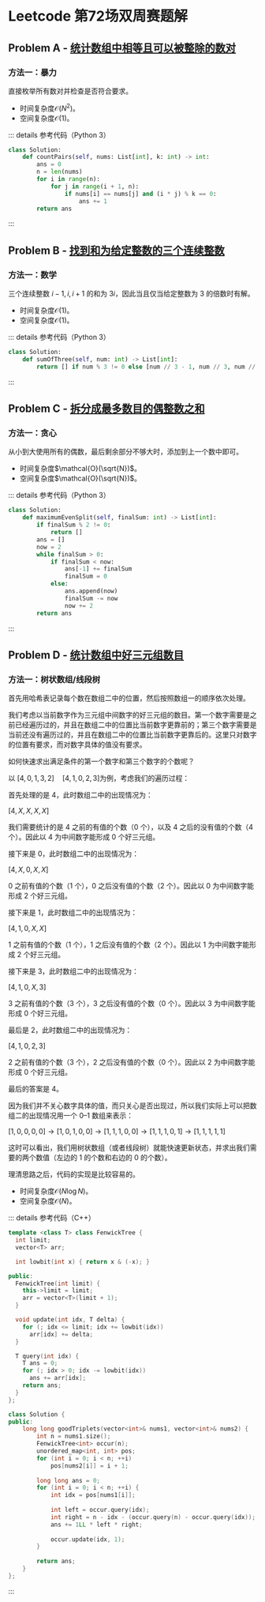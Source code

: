 # Leetcode 第72场双周赛题解

## Problem A - [统计数组中相等且可以被整除的数对](https://leetcode-cn.com/problems/count-equal-and-divisible-pairs-in-an-array/)

### 方法一：暴力

直接枚举所有数对并检查是否符合要求。

- 时间复杂度$\mathcal{O}(N^2)$。
- 空间复杂度$\mathcal{O}(1)$。

::: details 参考代码（Python 3）

```python
class Solution:
    def countPairs(self, nums: List[int], k: int) -> int:
        ans = 0
        n = len(nums)
        for i in range(n):
            for j in range(i + 1, n):
                if nums[i] == nums[j] and (i * j) % k == 0:
                    ans += 1
        return ans
```

:::

## Problem B - [找到和为给定整数的三个连续整数](https://leetcode-cn.com/problems/find-three-consecutive-integers-that-sum-to-a-given-number/)

### 方法一：数学

三个连续整数 $i-1,i,i+1$ 的和为 $3i$，因此当且仅当给定整数为 3 的倍数时有解。

- 时间复杂度$\mathcal{O}(1)$。
- 空间复杂度$\mathcal{O}(1)$。

::: details 参考代码（Python 3）

```python
class Solution:
    def sumOfThree(self, num: int) -> List[int]:
        return [] if num % 3 != 0 else [num // 3 - 1, num // 3, num // 3 + 1]
```

:::

## Problem C - [拆分成最多数目的偶整数之和](https://leetcode-cn.com/problems/maximum-split-of-positive-even-integers/)

### 方法一：贪心

从小到大使用所有的偶数，最后剩余部分不够大时，添加到上一个数中即可。

- 时间复杂度$\mathcal{O}(\sqrt{N})$。
- 空间复杂度$\mathcal{O}(\sqrt{N})$。

::: details 参考代码（Python 3）

```python
class Solution:
    def maximumEvenSplit(self, finalSum: int) -> List[int]:
        if finalSum % 2 != 0:
            return []
        ans = []
        now = 2
        while finalSum > 0:
            if finalSum < now:
                ans[-1] += finalSum
                finalSum = 0
            else:
                ans.append(now)
                finalSum -= now
                now += 2
        return ans
```

:::

## Problem D - [统计数组中好三元组数目](https://leetcode-cn.com/problems/count-good-triplets-in-an-array/)

### 方法一：树状数组/线段树

首先用哈希表记录每个数在数组二中的位置，然后按照数组一的顺序依次处理。

我们考虑以当前数字作为三元组中间数字的好三元组的数目。第一个数字需要是之前已经遍历过的，并且在数组二中的位置比当前数字更靠前的；第三个数字需要是当前还没有遍历过的，并且在数组二中的位置比当前数字更靠后的。这里只对数字的位置有要求，而对数字具体的值没有要求。

如何快速求出满足条件的第一个数字和第三个数字的个数呢？

以 $[4,0,1,3,2]\quad[4,1,0,2,3]$为例，考虑我们的遍历过程：

首先处理的是 4，此时数组二中的出现情况为：

$[4,X,X,X,X]$

我们需要统计的是 4 之前的有值的个数（0 个），以及 4 之后的没有值的个数（4 个）。因此以 4 为中间数字能形成 0 个好三元组。

接下来是 0，此时数组二中的出现情况为：

$[4,X,0,X,X]$

0 之前有值的个数（1 个），0 之后没有值的个数（2 个）。因此以 0 为中间数字能形成 2 个好三元组。

接下来是 1，此时数组二中的出现情况为：

$[4,1,0,X,X]$

1 之前有值的个数（1 个），1 之后没有值的个数（2 个）。因此以 1 为中间数字能形成 2 个好三元组。

接下来是 3，此时数组二中的出现情况为：

$[4,1,0,X,3]$

3 之前有值的个数（3 个），3 之后没有值的个数（0 个）。因此以 3 为中间数字能形成 0 个好三元组。

最后是 2，此时数组二中的出现情况为：

$[4,1,0,2,3]$

2 之前有值的个数（3 个），2 之后没有值的个数（0 个）。因此以 2 为中间数字能形成 0 个好三元组。

最后的答案是 4。

因为我们并不关心数字具体的值，而只关心是否出现过，所以我们实际上可以把数组二的出现情况用一个 0–1 数组来表示：

$[1,0,0,0,0]\rightarrow[1,0,1,0,0]\rightarrow[1,1,1,0,0]\rightarrow[1,1,1,0,1]\rightarrow[1,1,1,1,1]$

这时可以看出，我们用树状数组（或者线段树）就能快速更新状态，并求出我们需要的两个数值（左边的 1 的个数和右边的 0 的个数）。

理清思路之后，代码的实现是比较容易的。

- 时间复杂度$\mathcal{O}(N\log N)$。
- 空间复杂度$\mathcal{O}(N)$。

::: details 参考代码（C++）

```cpp
template <class T> class FenwickTree {
  int limit;
  vector<T> arr;

  int lowbit(int x) { return x & (-x); }

public:
  FenwickTree(int limit) {
    this->limit = limit;
    arr = vector<T>(limit + 1);
  }

  void update(int idx, T delta) {
    for (; idx <= limit; idx += lowbit(idx))
      arr[idx] += delta;
  }

  T query(int idx) {
    T ans = 0;
    for (; idx > 0; idx -= lowbit(idx))
      ans += arr[idx];
    return ans;
  }
};

class Solution {
public:
    long long goodTriplets(vector<int>& nums1, vector<int>& nums2) {
        int n = nums1.size();
        FenwickTree<int> occur(n);
        unordered_map<int, int> pos;
        for (int i = 0; i < n; ++i)
            pos[nums2[i]] = i + 1;
        
        long long ans = 0;
        for (int i = 0; i < n; ++i) {
            int idx = pos[nums1[i]];
            
            int left = occur.query(idx);
            int right = n - idx - (occur.query(n) - occur.query(idx));
            ans += 1LL * left * right;
            
            occur.update(idx, 1);
        }
        
        return ans;
    }
};
```

:::

<Utterances />

